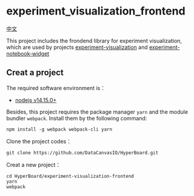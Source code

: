 # experiment_visualization_frontend

[中文](README_zh_CN.md)

This project includes the frondend library for experiment visualization, which are used by projects [experiment-visualization](https://github.com/DataCanvasIO/HyperBoard/tree/main/experiment-visualization) and [experiment-notebook-widget](https://github.com/DataCanvasIO/HyperBoard/tree/main/experiment-notebook-widget)


## Creat a project

The required software environment is：
- [nodejs v14.15.0+](https://nodejs.org/en/)

Besides, this project requires the package manager ``yarn`` and the module bundler ``webpack``. Install them by the following command:
```
npm install -g webpack webpack-cli yarn
```

Clone the project codes：
```
git clone https://github.com/DataCanvasIO/HyperBoard.git
```

Creat a new project：
```
cd HyperBoard/experiment-visualization-frontend
yarn
webpack
```
